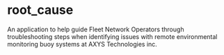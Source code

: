 # root_cause

An application to help guide Fleet Network Operators through troubleshooting steps when identifying issues with remote environmental monitoring buoy systems at AXYS Technologies inc.

